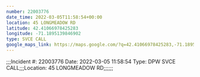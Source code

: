 ```yaml
---
number: 22003776
date_time: 2022-03-05T11:58:54+00:00
location: 45 LONGMEADOW RD
latitude: 42.41066978425283
longitude: -71.1895139846902
type: SVCE CALL
google_maps_link: https://maps.google.com/?q=42.41066978425283,-71.1895139846902
---
```


;;;Incident #: 22003776   Date: 2022-03-05 11:58:54   Type: DPW SVCE CALL;;;Location: 45 LONGMEADOW RD;;;;;;
